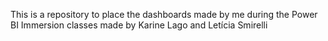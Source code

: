 This is a repository to place the dashboards made by me during the Power BI Immersion classes made by Karine Lago and Letícia Smirelli

